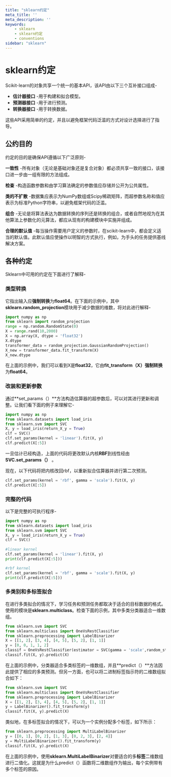 ```yaml
---
title: "sklearn约定"
meta_title: ''
meta_description: ''
keywords: 
    - sklearn
    - sklearn约定
    - conventions
sidebar: "sklearn"
---
```

# sklearn约定

Scikit-learn的对象共享一个统一的基本API，该API由以下三个互补接口组成-

- **估计器接口** -用于构建和拟合模型。
- **预测器接口** -用于进行预测。
- **转换器接口** -用于转换数据。

这些API采用简单的约定，并且以避免框架代码泛滥的方式对设计选择进行了指导。

## 公约目的

约定的目的是确保API遵循以下广泛原则-

**一致性** -所有对象（无论是基础对象还是复合对象）都必须共享一致的接口，该接口进一步由一组有限的方法组成。

**检查** -构造函数参数和由学习算法确定的参数值应存储并公开为公共属性。

**类的不扩散** -数据集应表示为NumPy数组或Scipy稀疏矩阵，而超参数名称和值应表示为标准Python字符串，以避免框架代码的泛滥。

**组合** -无论是将算法表达为数据转换的序列还是转换的组合，或者自然地视为在其他算法上参数化的元算法，都应从现有的构建模块中实施并组成。

**合理的默认值** -每当操作需要用户定义的参数时，在scikit-learn中，都会定义适当的默认值。此默认值应使操作以明智的方式执行，例如，为手头的任务提供基线解决方案。

## 各种约定

Sklearn中可用的约定在下面进行了解释-

### 类型转换

它指出输入应**强制转换**为**float64**。在下面的示例中，其中**sklearn.random_projection**模块用于减少数据的维数，将对此进行解释-

```python
import numpy as np
from sklearn import random_projection
range = np.random.RandomState(0)
X = range.rand(10,2000)
X = np.array(X, dtype = 'float32')
X.dtype
transformer_data = random_projection.GaussianRandomProjection()
X_new = transformer_data.fit_transform(X)
X_new.dtype
```

在上面的示例中，我们可以看到X是**float32**，它由**fit_transform（X）强制转换**为**float64**。

### 改装和更新参数

通过**set_params（）**方法构造估算器的超参数后，可以对其进行更新和调整。让我们看下面的例子来理解它-

```python
import numpy as np
from sklearn.datasets import load_iris
from sklearn.svm import SVC
X, y = load_iris(return_X_y = True)
clf = SVC()
clf.set_params(kernel = 'linear').fit(X, y)
clf.predict(X[:5])
```


一旦估计已经构造，上面的代码将更改默认内核**RBF**到线性经由**SVC.set_params（）** 。

现在，以下代码将把内核改回rbf，以重新拟合估算器并进行第二次预测。

```python
clf.set_params(kernel = 'rbf', gamma = 'scale').fit(X, y)
clf.predict(X[:5])
```

### 完整的代码

以下是完整的可执行程序-

```python
import numpy as np
from sklearn.datasets import load_iris
from sklearn.svm import SVC
X, y = load_iris(return_X_y = True)
clf = SVC()
 
#linear kernel
clf.set_params(kernel = 'linear').fit(X, y)
print(clf.predict(X[:5]))

#rbf kernel
clf.set_params(kernel = 'rbf', gamma = 'scale').fit(X, y)
print(clf.predict(X[:5]))
```

### 多类别和多标签拟合

在进行多类拟合的情况下，学习任务和预测任务都取决于适合的目标数据的格式。使用的模块是**sklearn.multiclass**。检查下面的示例，其中多类分类器适合一维数组。

```python
from sklearn.svm import SVC
from sklearn.multiclass import OneVsRestClassifier
from sklearn.preprocessing import LabelBinarizer
X = [[1, 2], [3, 4], [4, 5], [5, 2], [1, 1]]
y = [0, 0, 1, 1, 2]
classif = OneVsRestClassifier(estimator = SVC(gamma = 'scale',random_state = 0))
classif.fit(X, y).predict(X)
```


在上面的示例中，分类器适合多类标签的一维数组，并且**predict（）**方法因此提供了相应的多类预测。但另一方面，也可以将二进制标签指示符的二维数组拟合如下：

```python
from sklearn.svm import SVC
from sklearn.multiclass import OneVsRestClassifier
from sklearn.preprocessing import LabelBinarizer
X = [[1, 2], [3, 4], [4, 5], [5, 2], [1, 1]]
y = LabelBinarizer().fit_transform(y)
classif.fit(X, y).predict(X)
```


类似地，在多标签拟合的情况下，可以为一个实例分配多个标签，如下所示：

```python
from sklearn.preprocessing import MultiLabelBinarizer
y = [[0, 1], [0, 2], [1, 3], [0, 2, 3], [2, 4]]
y = MultiLabelBinarizer().fit_transform(y)
classif.fit(X, y).predict(X)
```

在上面的示例中，使用**sklearn.MultiLabelBinarizer**对要适合的多**标签**二维数组进行二值化。这就是为什么predict（）函数将二维数组作为输出，每个实例带有多个标签的原因。
<code class=backend-type backend-type=free></code>
<code class=gatsby-kernelname data-language=python></code>
<script type="text/javascript" src="https://cdn.freeaihub.com/asset/js/cell.js"></script>
